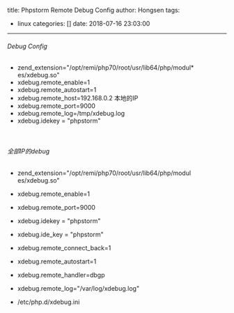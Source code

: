 title: Phpstorm Remote Debug Config
author: Hongsen
tags:
  - linux
categories: []
date: 2018-07-16 23:03:00
---
###### Debug Config



* zend_extension="/opt/remi/php70/root/usr/lib64/php/modul* es/xdebug.so"
* xdebug.remote_enable=1
* xdebug.remote_autostart=1
* xdebug.remote_host=192.168.0.2 本地的IP
* xdebug.remote_port=9000
* xdebug.remote_log=/tmp/xdebug.log
* xdebug.idekey = "phpstorm"



                                             

###### 全部IP的debug
* zend_extension="/opt/remi/php70/root/usr/lib64/php/modul es/xdebug.so"
* xdebug.remote_enable=1
* xdebug.remote_port=9000
* xdebug.idekey = "phpstorm"
* xdebug.ide_key = "phpstorm"
* xdebug.remote_connect_back=1
* xdebug.remote_autostart=1
* xdebug.remote_handler=dbgp
* xdebug.remote_log="/var/log/xdebug.log"


* /etc/php.d/xdebug.ini